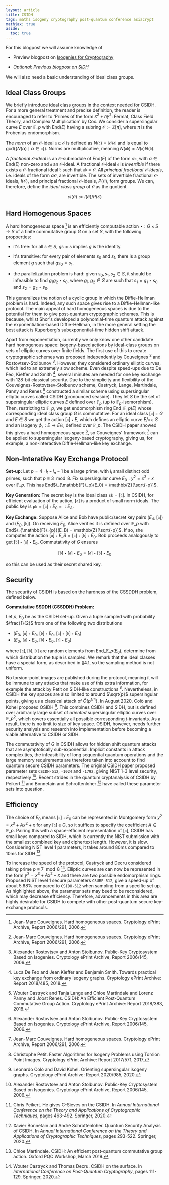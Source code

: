 ```yaml
---
layout: article
title: CSIDH
tags: maths isogeny cryptography post-quantum conference asiacrypt
mathjax: true
aside:
  toc: true
---
```


For this blogpost we will assume knowledge of

* Preview blogpost on [Isogenies for Cryptography](https://mariascrs.github.io/2020/11/06/isogenies-for-crypto.html)

* *Optional: Previous blogpost on [SIDH](https://mariascrs.github.io/2020/12/04/sidh.html)*

We will also need a basic understanding of ideal class groups. 

## Ideal Class Groups

We briefly introduce ideal class groups in the context needed for CSIDH. For a more general treatment and precise definition, the reader is encouraged to refer to 'Primes of the form $x^2 + ny^2$: Fermat, Class Field Theory, and Complex Multiplication' by Cox. We consider a supersingular curve $E$ over $\mathbb{F}\_p$ with End($E$) having a subring $\mathcal{O} := \mathbb{Z}[\pi]$, where $\pi$ is the Frobenius endomorphism.  

The *norm* of an $\mathcal{O}$-ideal $\mathfrak{a} \subseteq \mathcal{O}$ is defined as $N(\mathfrak{a}) = \mid \mathcal{O}/\mathfrak{a} \mid$ and is equal to gcd$(\{N(\alpha) \mid \alpha \in \mathfrak{a} \})$. Norms are multiplicative, meaning $N(\mathfrak{a}\mathfrak{b}) = N(\mathfrak{a})N(\mathfrak{b})$.

A *fractional $\mathcal{O}$-ideal* is an $\mathcal{O}$-submodule of End($E$) of the form $\alpha \mathfrak{a}$, with $\alpha \in \text{End}(E)$ non-zero and $\mathfrak{a}$ an $\mathcal{O}$-ideal. A fractional $\mathcal{O}$-ideal $\mathfrak{a}$ is *invertible* if there exists a $\mathcal{O}$-fractional ideal $\mathfrak{b}$ such that $\mathfrak{a}\mathfrak{b} = \mathcal{O}$. All *principal fractional $\mathcal{O}$-ideals*, i.e. ideals of the form $\alpha \mathcal{O}$, are invertible. The sets of invertible fractional $\mathcal{O}$-ideals, $I(\mathcal{O})$, and principal fractional $\mathcal{O}$-ideals, $P(\mathcal{O})$, form groups. 
We can, therefore, define the *ideal class group* of $\mathcal{O}$ as the quotient

$$
cl(\mathcal{O}) := I(\mathcal{O})/P(\mathcal{O})
$$

## Hard Homogenous Spaces

A hard homogeneous space [^1] is an efficiently computable action $\star: G \times S \rightarrow S$ of a finite commutative group $G$ on a set $S$, with the following propoerties:

* it's free: for all $s \in S$, $gs = s$ implies $g$ is the identity. 

* it's transitive: for every pair of elements $s_0$ and $s_1$, there is a group element $g$ such that $gs_0 = s_1$. 

* the parallelization problem is hard: given $s_0, s_1, s_2 \in S$, it should be infeasible to find $g_1g_2 \star s_0$, where $g_1, g_2 \in S$ are such that $s_1 = g_1 \star s_0$ and $s_2 = g_2 \star s_0$. 

This generalizes the notion of a cyclic group in which the Diffie-Hellman problem is hard. Indeed, any such space gives rise to a Diffie-Hellman-like protocol. The main appeal of hard homogeneous spaces is due to the potential for them to give post-quantum cryptographic schemes. This is because, whilst Shor's developed a polynomial-time quantum attack against the exponentiation-based Diffie-Hellman, in the more general setting the best attack is Kuperberg's subexponential-time hidden shift attack.

Apart from exponentiation, currently we only know one other candidate hard homogenous space: isogeny-based actions by ideal-class groups on sets of elliptic curves over finite fields. The first use of this to create cryptographic schemes was proposed independently by Couveignes [^1] and Rostovtsev-Stolbunov [^2]. However, they considered ordinary elliptic curves, which led to an extremely slow scheme. Even despite speed-ups due to De Feo, Kieffer and Smith [^3], several minutes are needed for one key exchange with 128-bit classical security. Due to the simplicity and flexibility of the Couveignes-Rostovtsev-Stolbunov scheme, Castryck, Lange, Martindale, Panny and Renes [^4] constructed a similar scheme using supersingular elliptic curves called CSIDH (pronounced seaside). They let $S$ be the set of supersingular elliptic curves $E$ defined over $\mathbb{F}_p$ (up to $\mathbb{F}_{p}$-isomorphism). Then, restricting to $\mathbb{F}\_p$, we get endomorphism ring End$\_{\mathbb{F}\_p}(E)$ whose corresponding ideal class group $G$ is commutative. For an ideal class $[\mathfrak{a}] \in G$ and $E \in S$ we get the action $[\mathfrak{a}] \star E$, which defines an elliptic curve $E/\mathfrak{a} \in S$ and an isogeny $\phi_{\mathfrak{a}}: E \rightarrow E/\mathfrak{a}$, defined over $\mathbb{F}\_p$. The CSIDH paper showed this gives a hard homogeneous space [^2], so Couveignes' framework [^1] can be applied to supersingular isogeny-based cryptography, giving us, for example, a non-interactive Diffie-Hellman-like key exchange. 

## Non-Interative Key Exchange Protocol

**Set-up:** Let $p = 4\cdot l_1\cdots l_n - 1$ be a large prime, with $l_i$ small distinct odd primes, such that $p \equiv 3 \mod 8$. Fix supersingular curve $E_0: y^2 = x^3 + x$ over $\mathbb{F}\_{p}$. This has End$\_{\mathbb{F}\_p}(E_0) = \mathbb{Z}[\sqrt{-p}]$.

**Key Generation:** The secret key is the ideal class $\texttt{sk} = [\mathfrak{a}]$. In CSIDH, for efficient evaluation of the action, $[\mathfrak{a}]$ is a product of small norm ideals. The public key is $\texttt{pk} = [\mathfrak{a}] \star E_0 =: E_A$. 

**Key Exchange:** Suppose Alice and Bob have public/secret key pairs $(E_A, [\mathfrak{a}])$ and $(E_B, [\mathfrak{b}])$. On receiving $E_B$, Alice verifies it is defined over $\mathbb{F}\_{p}$ with End$\_{\mathbb{F}\_{p}}(E_B) = \mathbb{Z}[\sqrt{-p}]$. If so, she computes the action $[\mathfrak{a}]\star E\_B = [\mathfrak{a}]\star [\mathfrak{b}]\star E_0$. Bob proceeds analogously to get $[\mathfrak{b}]\star [\mathfrak{a}]\star E_0$. Commutativity of $G$ ensures

$$
[\mathfrak{b}]\star [\mathfrak{a}]\star E_0 = [\mathfrak{a}]\star [\mathfrak{b}]\star E_0
$$

so this can be used as their secret shared key. 

## Security

The security of CSIDH is based on the hardness of the CSSDDH problem, defined below. 

**Commutative SSDDH (CSSDDH) Problem:**

Let $p$, $E_0$ be as the CSIDH set-up. Given a tuple sampled with probability $\frac{1}{2}$ from one of the following two distributions 
* ($E_0$, $[\mathfrak{a}]\star E_0$, $[\mathfrak{b}] \star E_0$, $[\mathfrak{a}]\star [\mathfrak{b}]\star E_0$)
* ($E_0$, $[\mathfrak{a}]\star E_0$, $[\mathfrak{b}] \star E_0$, $[\mathfrak{c}]\star E_0$)

where $[\mathfrak{a}], [\mathfrak{b}], [\mathfrak{c}]$ are random elements from End$\_{\mathbb{F}\_p}(E_0)$, determine from which distribution the tuple is sampled. We remark that the ideal classes have a special form, as described in §4.1, so the sampling method is not uniform. 

No torsion-point images are published during the protocol, meaning it will be immune to any attacks that make use of this extra information, for example the attack by Petit on SIDH-like constructions [^5]. Nevertheless, in CSIDH the key spaces are also limited to around $\sqrt{p}$ supersingular points, giving us a classical attack of $\tilde{O}(p^{1/4})$. In August 2020, Colò and Kohel proposed OSIDH [^6]. This combines CSIDH and SIDH, but is defined over arbitrarily large subset of *oriented* supersingular elliptic curves over $\mathbb{F}\_{p^2}$, which covers essentially all possible corresponding $j$-invariants. As a result, there is no limit to size of key space. OSIDH, however, needs further security analysis and research into implementation before becoming a viable alternative to CSIDH or SIDH. 

The commutativity of $G$ in CSIDH allows for hidden shift quantum attacks that are asymptotically sub-exponential. Implicit constants in attack complexities, the infeasibility of long sequential quantum operations and the large memory requirements are therefore taken into account to find quantum secure CSIDH parameters. The original CSIDH paper proposed parameter sets $\texttt{CSIDH-512}$, $\texttt{-1024}$ and $\texttt{-1792}$, giving NIST 1-3 level security, respectively [^2]. Recent strides in the quantum cryptanalysis of CSIDH by Peikert [^7] and Bonnetain and Schrottenloher [^8] have called these parameter sets into question. 

## Efficiency 

The choice of $E_0$ means $[\mathfrak{a}] \star E_0$ can be represented in Montgomery form $y^2 = x^3 + Ax^2 + x$ for any $[\mathfrak{a}] \in G$, so it suffices to specify the coefficient $A \in \mathbb{F}\_p$. Pairing this with a space-efficient representation of $[\mathfrak{a}]$, CSIDH has small keys compared to SIDH, which is currently the NIST submission with the smallest combined key and ciphertext length. However, it is slow. Considering NIST level 1 parameters, it takes around 80ms compared to 10ms for SIDH [^9]. 

To increase the speed of the protocol, Castryck and Decru considered taking prime $p \equiv 7 \mod 8$ [^10]. Elliptic curves are can now be represented in the form $y^2 = x^3 +Ax^2 -x$ and there are two possible endomorphism rings. Proposed NIST level 1 secure parameters $\texttt{CSURF-512}$, give a speed-up of about 5.68\% compared to $\texttt{CSIDH-512}$ when sampling from a specific set up.  As highlighted above, the parameter sets may beed to be reconsidered, which may decrease efficiency. Therefore, advancements in this area are highly desirable for CSIDH to compete with other post-quantum secure key-exchange protocols.


[^1]: Jean-Marc Couveignes. Hard homogeneous spaces. Cryptology ePrint Archive, Report 2006/291, 2006. 

[^2]: Alexander Rostovtsev and Anton Stolbunov. Public-Key Cryptosystem Based on Isogenies. Cryptology ePrint Archive, Report 2006/145, 2006. 

[^3]: Luca De Feo and Jean Kieffer and Benjamin Smith. Towards practical key exchange from ordinary isogeny graphs. Cryptology ePrint Archive: Report 2018/485, 2018. 

[^4]: Wouter Castryck and Tanja Lange and Chloe Martindale and Lorenz Panny and Joost Renes. CSIDH: An Efficient Post-Quantum Commutative Group Action. Cryptology ePrint Archive: Report 2018/383, 2018.

[^5]: Christophe Petit. Faster Algorithms for Isogeny Problems using Torsion Point Images. Cryptology ePrint Archive: Report 2017/571, 2017.

[^6]: Leonardo Colò and David Kohel. Orienting supersingular isogeny graphs. Cryptology ePrint Archive: Report 2020/985, 2020.

[^7]: Chris Peikert. He gives C-Sieves on the CSIDH. In *Annual International Conference on the Theory and Applications of Cryptographic Techniques*, pages 463-492. Springer, 2020.

[^8]: Xavier Bonnetain and André Schrottenloher. Quantum Security Analysis of CSIDH. In *Annual International Conference on the Theory and Applications of Cryptographic Techniques*, pages 293-522. Springer, 2020.

[^9]: Chloe Martindale. CSIDH: An efficient post-quantum commutative group action. Oxford PQC Workshop, March 2019. 

[^10]: Wouter Castryck and Thomas Decru. CSIDH on the surface. In *International Conference on Post-Quantum Cryptography*, pages 111-129. Springer, 2020.
